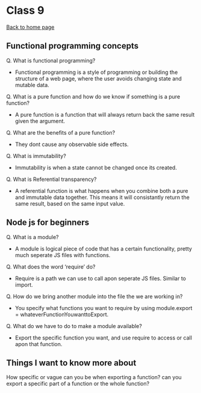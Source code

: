 # Class 9

[Back to home page](../README.md)

 ## Functional programming concepts

Q. What is functional programming?

- Functional programming is a style of programming or building the structure of a web page, where the user avoids changing state and mutable data.

Q. What is a pure function and how do we know if something is a pure function?

- A pure function is a function that will always return back the same result given the argument.

Q. What are the benefits of a pure function?

- They dont cause any observable side effects.

Q. What is immutability?

- Immutability is when a state cannot be changed once its created.

Q. What is Referential transparency?

- A referential function is what happens when you combine both a pure and immutable data together. This means it will consistantly return the same result, based on the same input value.

## Node js for beginners

Q. What is a module?

- A module is logical piece of code that has a certain functionality, pretty much seperate JS files with functions.

Q. What does the word ‘require’ do?

- Require is a path we can use to call apon seperate JS files. Similar to import.

Q. How do we bring another module into the file the we are working in?

- You specify what functions you want to require by using module.export = whateverFunctionYouwanttoExport.

Q. What do we have to do to make a module available?

- Export the specific function you want, and use require to access or call apon that function.

## Things I want to know more about

How specific or vague can you be when exporting a function? can you export a specific part of a function or the whole function?
